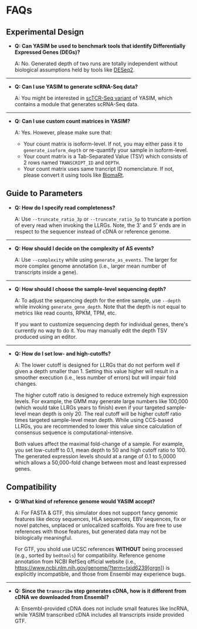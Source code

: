 # FAQs

## Experimental Design

- **Q: Can YASIM be used to benchmark tools that identify Differentially Expressed Genes (DEGs)?**

    A: No. Generated depth of two runs are totally independent without biological assumptions held by tools like [DESeq2](https://bioconductor.org/packages/release/bioc/html/DESeq2.html).

---

- **Q: Can I use YASIM to generate scRNA-Seq data?**

    A: You might be interested in [scTCR-Seq variant](https://github.com/WanluLiuLab/yasim-sctcr.git) of YASIM, which contains a module that generates scRNA-Seq data.

---

- **Q: Can I use custom count matrices in YASIM?**

    A: Yes. However, please make sure that:

    - Your count matrix is isoform-level. If not, you may either pass it to `generate_isoform_depth` or re-quantify your sample in isoform-level.
    - Your count matrix is a Tab-Separated Value (TSV) which consists of 2 rows named `TRANSCRIPT_ID` and `DEPTH`.
    - Your count matrix uses same trancript ID nomenclature. If not, please convert it using tools like [BiomaRt](https://bioconductor.org/packages/release/bioc/html/biomaRt.html).

## Guide to Parameters

- **Q: How do I specify read completeness?**

    A: Use `--truncate_ratio_3p` or `--truncate_ratio_5p` to truncate a portion of every read when invoking the LLRGs. Note, the 3' and 5' ends are in respect to the sequencer instead of cDNA or reference genome.

---

- **Q: How should I decide on the complexity of AS events?**

    A: Use `--complexity` while using `generate_as_events`. The larger for more complex genome annotation (i.e., larger mean number of transcripts inside a gene).

---

- **Q: How should I choose the sample-level sequencing depth?**

    A: To adjust the sequencing depth for the entire sample, use `--depth` while invoking `generate_gene_depth`. Note that the depth is not equal to metrics like read counts, RPKM, TPM, etc.

    If you want to customize sequencing depth for individual genes, there's currently no way to do it. You may manually edit the depth TSV produced using an editor.

---

- **Q: How do I set low- and high-cutoffs?**

    A: The lower cutoff is designed for LLRGs that do not perform well if given a depth smaller than 1. Setting this value higher will result in a smoother execution (i.e., less number of errors) but will impair fold changes.

    The higher cutoff ratio is designed to reduce extremely high expression levels. For example, the GMM may generate large numbers like 100,000 (which would take LLRGs years to finish) even if your targeted sample-level mean depth is only 20. The real cutoff will be higher cutoff ratio times targeted sample-level mean depth. While using CCS-based LLRGs, you are recommended to lower this value since calculation of consensus sequence is computational-intensive.

    Both values affect the maximal fold-change of a sample. For example, you set low-cutoff to 0.1, mean depth to 50 and high cutoff ratio to 100. The generated expression levels should at a range of 0.1 to 5,0000 which allows a 50,000-fold change between most and least expressed genes.

## Compatibility

- **Q:What kind of reference genome would YASIM accept?**

    A: For FASTA \& GTF, this simulator does not support fancy genomic features like decoy sequences, HLA sequences, EBV sequences, fix or novel patches, unplaced or unlocalized scaffolds. You are free to use references with those features, but generated data may not be biologically meaningful.

    For GTF, you shold use UCSC references **WITHOUT** being processed (e.g., sorted by `bedtools`) for compatibility. Reference genome annotation from NCBI RefSeq official website (i.e., <https://www.ncbi.nlm.nih.gov/genome/?term=txid6239[orgn]>) is explicitly incompatible, and those from Ensembl may experience bugs.
---

- **Q: Since the `transcribe` step generates cDNA, how is it different from cDNA we downloaded from Ensembl?**

    A: Ensembl-provided cDNA does not include small features like lncRNA, while YASIM transcribed cDNA includes all transcripts inside provided GTF.
